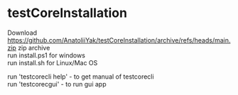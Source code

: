 # testCoreInstallation
Download https://github.com/AnatoliiYak/testCoreInstallation/archive/refs/heads/main.zip zip archive
<br>
run install.ps1 for windows
<br>
run install.sh for Linux/Mac OS

run 'testcorecli help' - to get manual of testcorecli
<br>
run 'testcorecgui' - to run gui app
